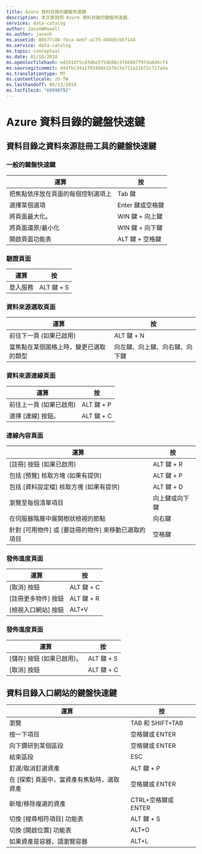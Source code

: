 ```yaml
---
title: Azure 資料目錄的鍵盤快速鍵
description: 本文章說明 Azure 資料目錄的鍵盤快速鍵。
services: data-catalog
author: JasonWHowell
ms.author: jasonh
ms.assetid: 00b77c88-fbca-4e6f-a175-d40b5cbbf144
ms.service: data-catalog
ms.topic: conceptual
ms.date: 01/18/2018
ms.openlocfilehash: ed101df5cd3d6e5754b88c5f66807f9fda846cf4
ms.sourcegitcommit: d4dfbc34a1f03488e1b7bc5e711a11b72c717ada
ms.translationtype: MT
ms.contentlocale: zh-TW
ms.lasthandoff: 06/13/2019
ms.locfileid: "60998792"
---
```

# <a name="keyboard-shortcuts-for-azure-data-catalog"></a>Azure 資料目錄的鍵盤快速鍵
## <a name="keyboard-shortcuts-for-the-data-catalog-data-source-registration-tool"></a>資料目錄之資料來源註冊工具的鍵盤快速鍵
### <a name="general-keyboard-shortcuts"></a>一般的鍵盤快速鍵
| 運算 | 按 |
| --- | --- |
| 把焦點依序放在頁面的每個控制選項上 |Tab 鍵 |
| 選擇某個選項 |Enter 鍵或空格鍵 |
| 將頁面最大化。 |WIN 鍵 + 向上鍵 |
| 將頁面還原/最小化 |WIN 鍵 + 向下鍵 |
| 開啟頁面功能表 |ALT 鍵 + 空格鍵 |

### <a name="authentication-page"></a>驗證頁面
| 運算 | 按 |
| --- | --- |
| 登入服務 |ALT 鍵 + S |

### <a name="data-source-selection-page"></a>資料來源選取頁面
| 運算 | 按 |
| --- | --- |
| 前往下一頁 (如果已啟用) |ALT 鍵 + N |
| 當焦點在某個圖格上時，變更已選取的類型 |向左鍵、向上鍵、向右鍵、向下鍵 |

### <a name="data-source-connection-page"></a>資料來源連線頁面
| 運算 | 按 |
| --- | --- |
| 前往上一頁 (如果已啟用) |ALT 鍵 + P |
| 選擇 [連線] 按鈕。 |ALT 鍵 + C |

### <a name="connection-context-page"></a>連線內容頁面
| 運算 | 按 |
| --- | --- |
| [註冊] 按鈕 (如果已啟用) |ALT 鍵 + R |
| 包括 [預覽] 核取方塊 (如果有提供) |ALT 鍵 + P |
| 包括 [資料設定檔] 核取方塊 (如果有提供) |ALT 鍵 + D |
| 瀏覽至每個清單項目 |向上鍵或向下鍵 |
| 在伺服器階層中展開樹狀檢視的節點 |向右鍵 |
| 針對 [可用物件]  或 [要註冊的物件]  來移動已選取的項目 |空格鍵 |

### <a name="publish-progress-page"></a>發佈進度頁面
| 運算 | 按 |
| --- | --- |
| [取消] 按鈕 |ALT 鍵 + C |
| [註冊更多物件] 按鈕 |ALT 鍵 + R |
| [檢視入口網站] 按鈕 |ALT+V |

### <a name="publish-progress-page"></a>發佈進度頁面
| 運算 | 按 |
| --- | --- |
| [儲存] 按鈕 (如果已啟用)。 |ALT 鍵 + S |
| [取消] 按鈕 |ALT 鍵 + C |

## <a name="keyboard-shortcuts-for-the-data-catalog-portal"></a>資料目錄入口網站的鍵盤快速鍵
| 運算 | 按 |
| --- | --- |
| 瀏覽 |TAB 和 SHIFT+TAB |
| 按一下項目 |空格鍵或 ENTER |
| 向下鑽研到某個區段 |空格鍵或 ENTER |
| 結束區段 |ESC |
| 釘選/取消釘選資產 |ALT 鍵 + P |
| 在 [探索] 頁面中，當資產有焦點時，選取資產 |空格鍵或 ENTER |
| 新增/移除複選的資產 |CTRL+空格鍵或 ENTER |
| 切換 [搜尋相符項目] 功能表 |ALT 鍵 + S |
| 切換 [開啟位置]  功能表 |ALT+O |
| 如果資產是容器，請瀏覽容器 |ALT+L |

